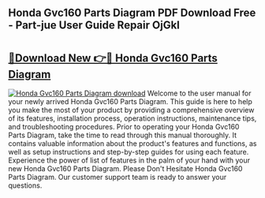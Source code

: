 ## Honda Gvc160 Parts Diagram PDF Download Free - Part-jue User Guide Repair OjGkI

# <h2><a href="http://dfljqp.blite.top/?on=Honda+Gvc160+Parts+Diagram">🔗Download New 👉🔴 Honda Gvc160 Parts Diagram</a></h2>

[![Honda Gvc160 Parts Diagram download](https://i.imgur.com/lujVjoI.png)](http://dfljqp.blite.top/?on=Honda+Gvc160+Parts+Diagram)
Welcome to the user manual for your newly arrived Honda Gvc160 Parts Diagram. This guide is here to help you make the most of your product by providing a comprehensive overview of its features, installation process, operation instructions, maintenance tips, and troubleshooting procedures. Prior to operating your Honda Gvc160 Parts Diagram, take the time to read through this manual thoroughly. It contains valuable information about the product's features and functions, as well as setup instructions and step-by-step guides for using each feature. Experience the power of list of features in the palm of your hand with your new Honda Gvc160 Parts Diagram. Please Don't Hesitate Honda Gvc160 Parts Diagram. Our customer support team is ready to answer your questions.
